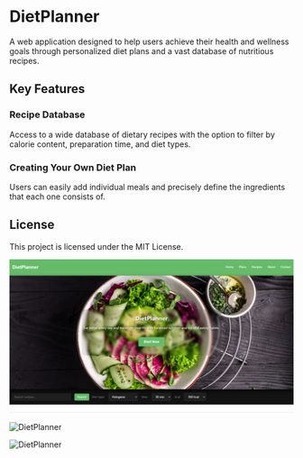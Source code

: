 # DietPlanner
 A web application designed to help users achieve their health and wellness goals through personalized diet plans and a vast database of nutritious recipes. 
 
## Key Features

### Recipe Database
Access to a wide database of dietary recipes with the option to filter by calorie content, preparation time, and diet types.

### Creating Your Own Diet Plan
Users can easily add individual meals and precisely define the ingredients that each one consists of.
## License

This project is licensed under the MIT License.

![DietPlanner](https://github.com/LadyAmely/DietPlanner/blob/master/diet-planner-img.png)

![DietPlanner](https://github.com/LadyAmely/DietPlanner-.NET-React.js-PostgreSQL/blob/master/diet-planner-recipes.png)

![DietPlanner](https://github.com/LadyAmely/DietPlanner-.NET-React.js-PostgreSQL/blob/master/diet-planner-meal-plan.png)
